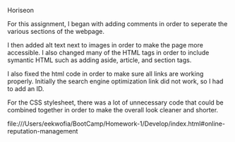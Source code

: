 Horiseon 

For this assignment, I began with adding comments in order to seperate the various sections of the webpage. 

I then added alt text next to images in order to make the page more accessible. I also changed many of the HTML tags in order to include symantic HTML such as adding aside, article, and section tags. 

I also fixed the html code in order to make sure all links are working properly. Initially the search engine optimization link did not work, so I had to add an ID. 

For the CSS stylesheet, there was a lot of unnecessary code that could be combined together in order to make the overall look cleaner and shorter. 


file:///Users/eekwofia/BootCamp/Homework-1/Develop/index.html#online-reputation-management
